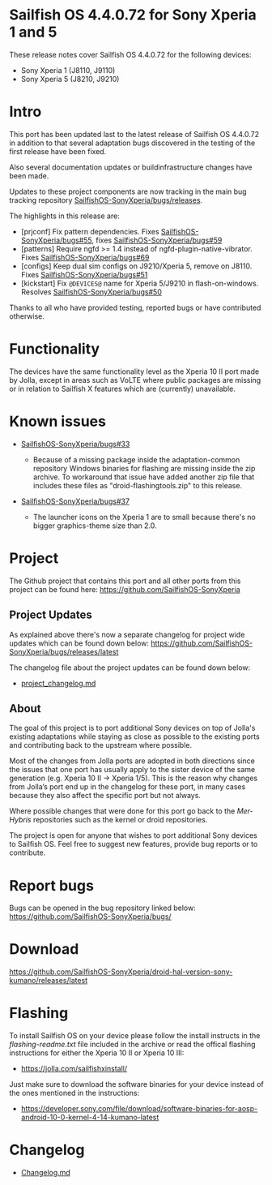# Sailfish OS 4.4.0.72 for Sony Xperia 1 and 5

These release notes cover Sailfish OS 4.4.0.72 for the following devices:

 - Sony Xperia 1 (J8110, J9110)
 - Sony Xperia 5 (J8210, J9210)

# Intro

This port has been updated last to the latest release of Sailfish OS 4.4.0.72 in addition to that several adaptation bugs discovered in the testing of the first release have been fixed.

Also several documentation updates or buildinfrastructure changes have been made.

Updates to these project components are now tracking in the main bug tracking repository [SailfishOS-SonyXperia/bugs/releases](https://github.com/SailfishOS-SonyXperia/bugs/releases).

The highlights in this release are:

* [prjconf] Fix pattern dependencies. Fixes [SailfishOS-SonyXperia/bugs#55](https://github.com/SailfishOS-SonyXperia/bugs/issues/55), fixes [SailfishOS-SonyXperia/bugs#59](https://github.com/SailfishOS-SonyXperia/bugs/issues/59)
* [patterns] Require ngfd >= 1.4 instead of ngfd-plugin-native-vibrator. Fixes [SailfishOS-SonyXperia/bugs#69](https://github.com/SailfishOS-SonyXperia/bugs/issues/69)
* [configs] Keep dual sim configs on J9210/Xperia 5, remove on J8110. Fixes [SailfishOS-SonyXperia/bugs#51](https://github.com/SailfishOS-SonyXperia/bugs/issues/51)
* [kickstart] Fix `@DEVICES@` name for Xperia 5/J9210 in flash-on-windows. Resolves [SailfishOS-SonyXperia/bugs#50](https://github.com/SailfishOS-SonyXperia/bugs/issues/50)

Thanks to all who have provided testing, reported bugs or have contributed otherwise.

# Functionality

The devices have the same functionality level as the Xperia 10 II port made by Jolla,
except in areas such as VoLTE where public packages are missing or in relation to Sailfish X features which are (currently) unavailable.

# Known issues

+ [SailfishOS-SonyXperia/bugs#33](https://github.com/SailfishOS-SonyXperia/bugs/issues/33)

    + Because of a missing package inside the adaptation-common repository Windows binaries for flashing are missing inside
       the zip archive. To workaround that issue have added another zip file that includes these files as "droid-flashingtools.zip" to this release.
+ [SailfishOS-SonyXperia/bugs#37](https://github.com/SailfishOS-SonyXperia/bugs/issues/37)
   + The launcher icons on the Xperia 1 are to small because there's no bigger graphics-theme size than 2.0.

# Project

The Github project that contains this port and all other ports from this project can be found here:
https://github.com/SailfishOS-SonyXperia

## Project Updates

As explained above there's now a separate changelog for project wide updates which can be found down below:
https://github.com/SailfishOS-SonyXperia/bugs/releases/latest

 The changelog file about the project updates can be found down below:
- [project_changelog.md](https://github.com/SailfishOS-SonyXperia/bugs/releases/download/02-12-2022/project_changelog.md)

## About

The goal of this project is to port additional Sony devices on top of Jolla's existing adaptations while staying as close as possible to the existing ports and contributing back to the upstream where possible.

Most of the changes from Jolla ports are adopted in both directions since the issues that one port has usually apply to the sister device of the same generation (e.g. Xperia 10 II -> Xperia 1/5).
This is the reason why changes from Jolla’s port end up in the changelog for these port,
in many cases because they also affect the specific port but not always.

Where possible changes that were done for this port go back to the _Mer-Hybris_ repositories such as the kernel or droid repositories.

The project is open for anyone that wishes to port additional Sony devices to Sailfish OS. Feel free to suggest new features, provide bug reports or to contribute.

# Report bugs

Bugs can be opened in the bug repository linked below:
https://github.com/SailfishOS-SonyXperia/bugs/

# Download

https://github.com/SailfishOS-SonyXperia/droid-hal-version-sony-kumano/releases/latest


# Flashing

To install Sailfish OS on your device please follow the install instructs in the _flashing-readme.txt_ file included in the archive or read the offical flashing instructions for either the Xperia 10 II or Xperia 10 III:

+ https://jolla.com/sailfishxinstall/

Just make sure to download the software binaries for your device instead of the ones mentioned in the instructions:

+ https://developer.sony.com/file/download/software-binaries-for-aosp-android-10-0-kernel-4-14-kumano-latest

# Changelog

+ [Changelog.md](https://github.com/SailfishOS-SonyXperia/droid-hal-version-sony-kumano/releases/download/4.4.0.72+git1/Changelog.md)
